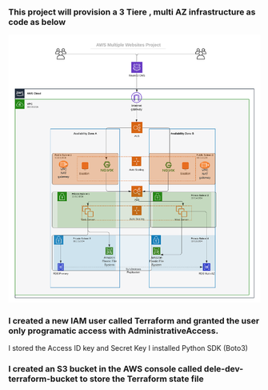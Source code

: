 
### This project will provision a 3 Tiere , multi AZ infrastructure as code as below
![Project Objective](./images/tooling_project_16.png)


### I created a new IAM user called Terraform and granted the user only programatic access with AdministrativeAccess.
I stored the Access ID key and Secret Key
I installed Python SDK (Boto3)
### I created an S3 bucket in the AWS console called dele-dev-terraform-bucket to store the Terraform state file